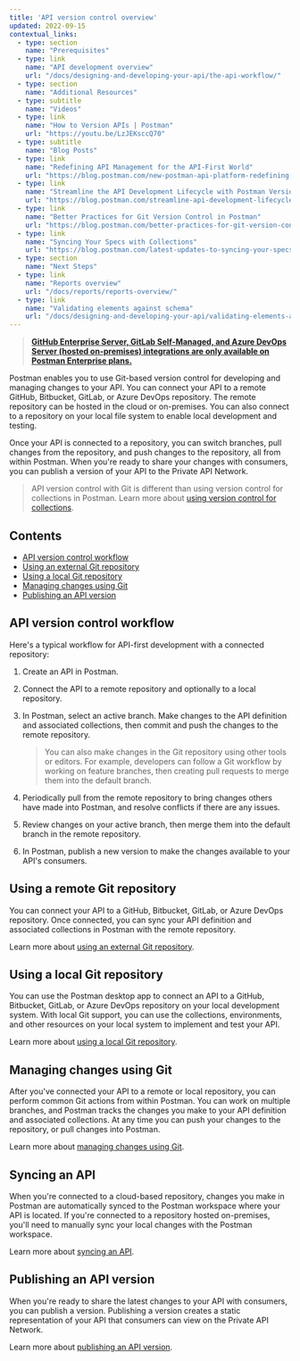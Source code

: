 ```yaml
---
title: 'API version control overview'
updated: 2022-09-15
contextual_links:
  - type: section
    name: "Prerequisites"
  - type: link
    name: "API development overview"
    url: "/docs/designing-and-developing-your-api/the-api-workflow/"
  - type: section
    name: "Additional Resources"
  - type: subtitle
    name: "Videos"
  - type: link
    name: "How to Version APIs | Postman"
    url: "https://youtu.be/LzJEKsccQ70"
  - type: subtitle
    name: "Blog Posts"
  - type: link
    name: "Redefining API Management for the API-First World"
    url: "https://blog.postman.com/new-postman-api-platform-redefining-api-management-for-api-first-world"
  - type: link
    name: "Streamline the API Development Lifecycle with Postman Version Control"
    url: "https://blog.postman.com/streamline-api-development-lifecycle-with-postman-version-control/"
  - type: link
    name: "Better Practices for Git Version Control in Postman"
    url: "https://blog.postman.com/better-practices-for-git-version-control-in-postman/"
  - type: link
    name: "Syncing Your Specs with Collections"
    url: "https://blog.postman.com/latest-updates-to-syncing-your-specs-with-collections/"
  - type: section
    name: "Next Steps"
  - type: link
    name: "Reports overview"
    url: "/docs/reports/reports-overview/"
  - type: link
    name: "Validating elements against schema"
    url: "/docs/designing-and-developing-your-api/validating-elements-against-schema/"
---
```


> __[GitHub Enterprise Server, GitLab Self-Managed, and Azure DevOps Server (hosted on-premises) integrations are only available on Postman Enterprise plans.](https://www.postman.com/pricing)__

Postman enables you to use Git-based version control for developing and managing changes to your API. You can connect your API to a remote GitHub, Bitbucket, GitLab, or Azure DevOps repository. The remote repository can be hosted in the cloud or on-premises. You can also connect to a repository on your local file system to enable local development and testing.

Once your API is connected to a repository, you can switch branches, pull changes from the repository, and push changes to the repository, all from within Postman. When you're ready to share your changes with consumers, you can publish a version of your API to the Private API Network.

> API version control with Git is different than using version control for collections in Postman. Learn more about [using version control for collections](/docs/collaborating-in-postman/version-control-for-collections/).

## Contents

* [API version control workflow](#api-version-control-workflow)
* [Using an external Git repository](#using-an-external-git-repository)
* [Using a local Git repository](#using-a-local-git-repository)
* [Managing changes using Git](#managing-changes-using-git)
* [Publishing an API version](#publishing-an-api-version)

## API version control workflow

Here's a typical workflow for API-first development with a connected repository:

1. Create an API in Postman.
1. Connect the API to a remote repository and optionally to a local repository.
1. In Postman, select an active branch. Make changes to the API definition and associated collections, then commit and push the changes to the remote repository.

    > You can also make changes in the Git repository using other tools or editors. For example, developers can follow a Git workflow by working on feature branches, then creating pull requests to merge them into the default branch.

1. Periodically pull from the remote repository to bring changes others have made into Postman, and resolve conflicts if there are any issues.
1. Review changes on your active branch, then merge them into the default branch in the remote repository.
1. In Postman, publish a new version to make the changes available to your API's consumers.

## Using a remote Git repository

You can connect your API to a GitHub, Bitbucket, GitLab, or Azure DevOps repository. Once connected, you can sync your API definition and associated collections in Postman with the remote repository.

Learn more about [using an external Git repository](/docs/designing-and-developing-your-api/versioning-an-api/using-external-git-repo/).

## Using a local Git repository

You can use the Postman desktop app to connect an API to a GitHub, Bitbucket, GitLab, or Azure DevOps repository on your local development system. With local Git support, you can use the collections, environments, and other resources on your local system to implement and test your API.

Learn more about [using a local Git repository](/docs/designing-and-developing-your-api/versioning-an-api/using-local-git-repo/).

## Managing changes using Git

After you've connected your API to a remote or local repository, you can perform common Git actions from within Postman. You can work on multiple branches, and Postman tracks the changes you make to your API definition and associated collections. At any time you can push your changes to the repository, or pull changes into Postman.

Learn more about [managing changes using Git](/docs/designing-and-developing-your-api/versioning-an-api/managing-git-changes/).

## Syncing an API

When you're connected to a cloud-based repository, changes you make in Postman are automatically synced to the Postman workspace where your API is located. If you're connected to a repository hosted on-premises, you'll need to manually sync your local changes with the Postman workspace.

Learn more about [syncing an API](/docs/designing-and-developing-your-api/versioning-an-api/syncing-an-api/).

## Publishing an API version

When you're ready to share the latest changes to your API with consumers, you can publish a version. Publishing a version creates a static representation of your API that consumers can view on the Private API Network.

Learn more about [publishing an API version](/docs/designing-and-developing-your-api/versioning-an-api/api-versions/).
